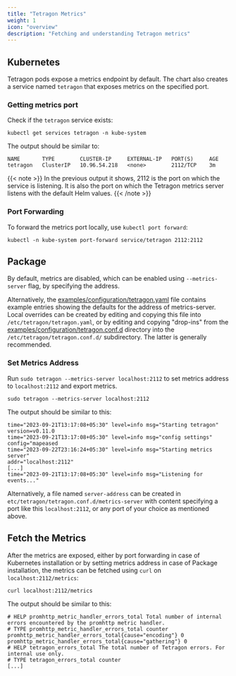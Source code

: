 ```yaml
---
title: "Tetragon Metrics"
weight: 1
icon: "overview"
description: "Fetching and understanding Tetragon metrics"
---
```


## Kubernetes

Tetragon pods expose a  metrics endpoint by default. The chart also creates a service named `tetragon`
that exposes metrics on the specified port. 

### Getting metrics port

Check if the `tetragon` service exists:

```shell-session
kubectl get services tetragon -n kube-system
```

The output should be similar to:
```
NAME       TYPE        CLUSTER-IP     EXTERNAL-IP   PORT(S)     AGE
tetragon   ClusterIP   10.96.54.218   <none>        2112/TCP    3m
```

{{< note >}}
In the previous output it shows, 2112 is the port on which the service is 
listening. It is also the port on which the Tetragon metrics server listens 
with the default Helm values.
{{< /note >}}

### Port Forwarding

To forward the metrics port locally, use `kubectl port forward`:

```shell-session
kubectl -n kube-system port-forward service/tetragon 2112:2112
```

## Package

By default, metrics are disabled, which can be enabled using `--metrics-server` 
flag, by specifying the address.

Alternatively, the [examples/configuration/tetragon.yaml](https://github.com/cilium/tetragon/blob/main/examples/configuration/tetragon.yaml)
file contains example entries showing the defaults for the address of 
metrics-server. Local overrides can be created by editing and copying this file
into `/etc/tetragon/tetragon.yaml`, or by editing and copying "drop-ins" from
the [examples/configuration/tetragon.conf.d](https://github.com/cilium/tetragon/tree/main/examples/configuration/tetragon.conf.d)
directory into the `/etc/tetragon/tetragon.conf.d/` subdirectory. The latter is
generally recommended.

### Set Metrics Address

Run `sudo tetragon --metrics-server localhost:2112` to set metrics address to `localhost:2112` and export metrics.

```shell-session
sudo tetragon --metrics-server localhost:2112
```

The output should be similar to this:

```
time="2023-09-21T13:17:08+05:30" level=info msg="Starting tetragon" 
version=v0.11.0
time="2023-09-21T13:17:08+05:30" level=info msg="config settings" 
config="mapeased
time="2023-09-22T23:16:24+05:30" level=info msg="Starting metrics server" 
addr="localhost:2112" 
[...]
time="2023-09-21T13:17:08+05:30" level=info msg="Listening for events..."
```

Alternatively, a file named `server-address` can be created in `etc/tetragon/tetragon.conf.d/metrics-server` with content specifying 
a port like this `localhost:2112`, or any port of your choice as mentioned 
above.

## Fetch the Metrics

After the metrics are exposed, either by port forwarding in case of 
Kubernetes installation or by setting metrics address in case of Package 
installation, the metrics can be fetched using 
`curl` on `localhost:2112/metrics`:

```shell-session
curl localhost:2112/metrics
```

The output should be similar to this:
```
# HELP promhttp_metric_handler_errors_total Total number of internal errors encountered by the promhttp metric handler.
# TYPE promhttp_metric_handler_errors_total counter
promhttp_metric_handler_errors_total{cause="encoding"} 0
promhttp_metric_handler_errors_total{cause="gathering"} 0
# HELP tetragon_errors_total The total number of Tetragon errors. For internal use only.
# TYPE tetragon_errors_total counter
[...]
```
